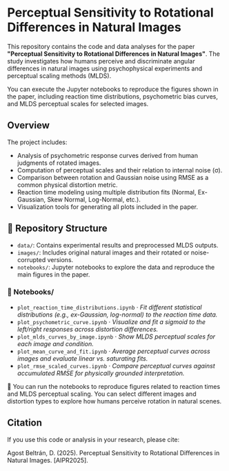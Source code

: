 # Perceptual Sensitivity to Rotational Differences in Natural Images

This repository contains the code and data analyses for the paper **"Perceptual Sensitivity to Rotational Differences in Natural Images"**. The study investigates how humans perceive and discriminate angular differences in natural images using psychophysical experiments and perceptual scaling methods (MLDS).

You can execute the Jupyter notebooks to reproduce the figures shown in the paper, including reaction time distributions, psychometric bias curves, and MLDS perceptual scales for selected images.

## Overview

The project includes:

- Analysis of psychometric response curves derived from human judgments of rotated images.
- Computation of perceptual scales and their relation to internal noise (σ).
- Comparison between rotation and Gaussian noise using RMSE as a common physical distortion metric.
- Reaction time modeling using multiple distribution fits (Normal, Ex-Gaussian, Skew Normal, Log-Normal, etc.).
- Visualization tools for generating all plots included in the paper.



## 📂 Repository Structure

- `data/`: Contains experimental results and preprocessed MLDS outputs.
- `images/`: Includes original natural images and their rotated or noise-corrupted versions.
- `notebooks/`: Jupyter notebooks to explore the data and reproduce the main figures in the paper.

### 📁 Notebooks/

- `plot_reaction_time_distributions.ipynb` · *Fit different statistical distributions (e.g., ex-Gaussian, log-normal) to the reaction time data.*
- `plot_psychometric_curve.ipynb` · *Visualize and fit a sigmoid to the left/right responses across distortion differences.*
- `plot_mlds_curves_by_image.ipynb` · *Show MLDS perceptual scales for each image and condition.*
- `plot_mean_curve_and_fit.ipynb` · *Average perceptual curves across images and evaluate linear vs. saturating fits.*
- `plot_rmse_scaled_curves.ipynb` · *Compare perceptual curves against accumulated RMSE for physically grounded interpretation.*

🧪 You can run the notebooks to reproduce figures related to reaction times and MLDS perceptual scaling. You can select different images and distortion types to explore how humans perceive rotation in natural scenes.




## Citation
If you use this code or analysis in your research, please cite:

Agost Beltrán, D. (2025). Perceptual Sensitivity to Rotational Differences in Natural Images. [AIPR2025].



